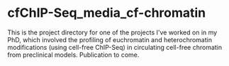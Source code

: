# cfChIP-Seq_media_cf-chromatin
This is the project directory for one of the projects I've worked on in my PhD, which involved the profiling of euchromatin and heterochromatin modifications (using cell-free ChIP-Seq) in circulating cell-free chromatin from preclinical models. Publication to come.
